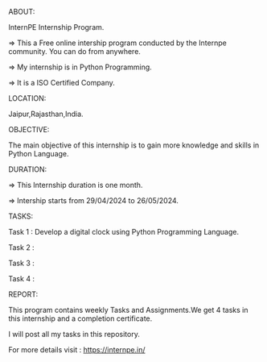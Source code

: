 ABOUT:

InternPE Internship Program.

=> This a Free online intership program conducted by the Internpe community. You can do from anywhere.

=> My internship is in Python Programming.

=> It is a ISO Certified Company.

LOCATION:

Jaipur,Rajasthan,India.

OBJECTIVE:

The main objective of this internship is to gain more knowledge and skills in Python Language.

DURATION:

=> This Internship duration is one month.

=> Intership starts from 29/04/2024 to 26/05/2024.

TASKS:

Task 1 : Develop a digital clock using Python Programming Language.

Task 2 : 

Task 3 :

Task 4 :

REPORT:

This program contains weekly Tasks and Assignments.We get 4 tasks in this internship and a completion certificate.

I will post all my tasks in this repository.

For more details visit : https://internpe.in/
